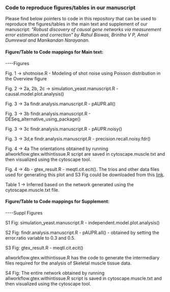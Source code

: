 ### Code to reproduce figures/tables in our manuscript
Please find below pointers to code in this repository that can be used to reproduce the figures/tables in the main text and supplement of our manuscript: _"Robust discovery of causal gene networks via measurement error estimation and correction" by Rahul Biswas, Brintha V P, Amol Dumrewal and Manikandan Narayanan._

#### Figure/Table to Code mappings for Main text:

----Figures

Fig. 1 -> shotnoise.R - Modeling of shot noise using Poisson distribution in the Overview figure

Fig. 2 -> 2a, 2b, 2c -> simulation_yeast.manuscript.R - causal.model.plot.analysis()

Fig. 3 -> 3a findr.analysis.manuscript.R - pAUPR.all()

Fig. 3 -> 3b findr.analysis.manuscript.R - DESeq_alternative_using_package()

Fig. 3 -> 3c findr.analysis.manuscript.R - pAUPR.noisy()

Fig. 3 -> 3d,e findr.analysis.manuscript.R - precision.recall.noisy.fdr()

Fig. 4 -> 4a The orientations obtained by running allworkflow.gtex.withintissue.R script are saved in cytoscape.muscle.txt and then visualized using the cytoscape tool. 

Fig. 4 -> 4b - gtex_result.R - meqtl.cit.ecit(). The trios and other data files used for generating this plot and S3 Fig could be downloaded from this [link]().

Table 1 -> Inferred based on the network generated using the cytoscape.muscle.txt file.

#### Figure/Table to Code mappings for Supplement:

----Suppl Figures

S1 Fig: simulation_yeast.manuscript.R - independent.model.plot.analysis()

S2 Fig: findr.analysis.manuscript.R - pAUPR.all() - obtained by setting the error.ratio variable to 0.3 and 0.5.

S3 Fig: gtex_result.R - meqtl.cit.ecit()

allworkflow.gtex.withintissue.R has the code to generate the intermediary files required for the analysis of Skeletal muscle tissue data. 

S4 Fig: The entire network obtained by running allworkflow.gtex.withintissue.R script is saved in cytoscape.muscle.txt and then visualized using the cytoscape tool.


